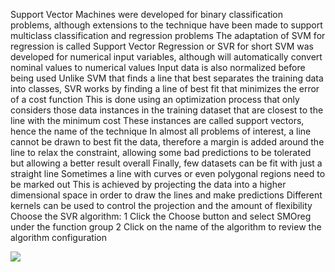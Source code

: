 Support Vector Machines were developed for binary classification problems, although extensions
to the technique have been made to support multiclass classification and regression problems
The adaptation of SVM for regression is called Support Vector Regression or SVR for short
SVM was developed for numerical input variables, although will automatically convert nominal
values to numerical values Input data is also normalized before being used
Unlike SVM that finds a line that best separates the training data into classes, SVR works
by finding a line of best fit that minimizes the error of a cost function This is done using an
optimization process that only considers those data instances in the training dataset that are
closest to the line with the minimum cost These instances are called support vectors, hence the
name of the technique In almost all problems of interest, a line cannot be drawn to best fit the
data, therefore a margin is added around the line to relax the constraint, allowing some bad
predictions to be tolerated but allowing a better result overall
Finally, few datasets can be fit with just a straight line Sometimes a line with curves or
even polygonal regions need to be marked out This is achieved by projecting the data into a
higher dimensional space in order to draw the lines and make predictions Different kernels can
be used to control the projection and the amount of flexibility Choose the SVR algorithm:
1 Click the Choose button and select SMOreg under the function group
2 Click on the name of the algorithm to review the algorithm configuration

![](https://github.com/fenago/katacoda-scenarios/raw/master/machine-learning-mastery-weka/machine-learning-mastery-weka-chapter-18/steps/images/97.png)
